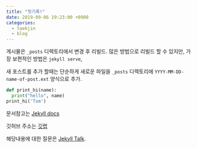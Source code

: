 ```yaml
---
title: "첫기록!"
date: 2019-09-06 19:23:00 +0900
categories:
  - taekjin
  - blog
---
```

게시물은 `_posts` 디렉토리에서 변경 후 리빌드. 많은 방법으로 리빌드 할 수 있지만, 가장 보편적인 방법은 `jekyll serve`, 

새 포스트를 추가 할때는 단순하게 새로운 파일을 `_posts` 디렉토리에 `YYYY-MM-DD-name-of-post.ext` 양식으로 추가. 

```python
def print_hi(name):
  print("hello", name)
print_hi('Tom')
```

문서참고는 [Jekyll docs][jekyll-docs]

깃허브 주소는 [깃랩][taekjin-github]

해당내용에 대한 질문은 [Jekyll Talk][jekyll-talk].

[jekyll-docs]: https://jekyllrb.com/docs/home
[taekjin-github]:   https://github.com/taekjin
[jekyll-talk]: https://talk.jekyllrb.com/
